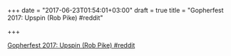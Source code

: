 +++
date = "2017-06-23T01:54:01+03:00"
draft = true
title = "Gopherfest 2017: Upspin (Rob Pike)  #reddit"

+++

<p><a href="https://t.co/hNFk6ERmfs">Gopherfest 2017: Upspin (Rob Pike)  #reddit</a></p>